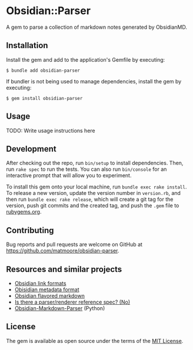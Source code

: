# Obsidian::Parser

A gem to parse a collection of markdown notes generated by ObsidianMD.

## Installation

Install the gem and add to the application's Gemfile by executing:

    $ bundle add obsidian-parser

If bundler is not being used to manage dependencies, install the gem by executing:

    $ gem install obsidian-parser

## Usage

TODO: Write usage instructions here

## Development

After checking out the repo, run `bin/setup` to install dependencies. Then, run `rake spec` to run the tests. You can also run `bin/console` for an interactive prompt that will allow you to experiment.

To install this gem onto your local machine, run `bundle exec rake install`. To release a new version, update the version number in `version.rb`, and then run `bundle exec rake release`, which will create a git tag for the version, push git commits and the created tag, and push the `.gem` file to [rubygems.org](https://rubygems.org).

## Contributing

Bug reports and pull requests are welcome on GitHub at https://github.com/matmoore/obsidian-parser.

## Resources and similar projects

- [Obsidian link formats](https://help.obsidian.md/Linking+notes+and+files/Internal+links)
- [Obisidian metadata format](https://help.obsidian.md/Editing+and+formatting/Metadata)
- [Obsidian flavored markdown](https://help.obsidian.md/Editing+and+formatting/Obsidian+Flavored+Markdown)
- [Is there a parser/renderer reference spec? (No)](https://forum.obsidian.md/t/is-there-a-parser-renderer-reference-spec/29504/4)
- [Obsidian-Markdown-Parser](https://github.com/danymat/Obsidian-Markdown-Parser) (Python)

## License

The gem is available as open source under the terms of the [MIT License](https://opensource.org/licenses/MIT).

